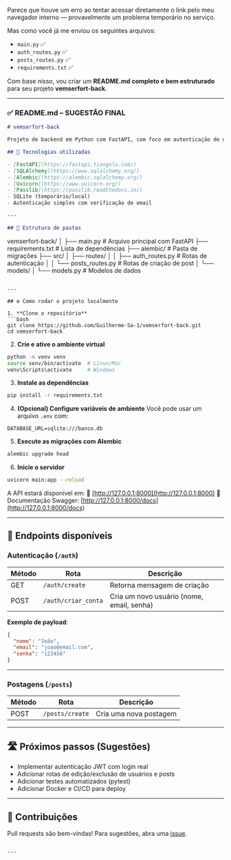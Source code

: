 Parece que houve um erro ao tentar acessar diretamente o link pelo meu navegador interno — provavelmente um problema temporário no serviço.

Mas como você já me enviou os seguintes arquivos:

* `main.py` ✅
* `auth_routes.py` ✅
* `posts_routes.py` ✅
* `requirements.txt` ✅

Com base nisso, vou criar um **README.md completo e bem estruturado** para seu projeto **vemserfort-back**.

---

### ✅ README.md – SUGESTÃO FINAL

```markdown
# vemserfort-back

Projeto de backend em Python com FastAPI, com foco em autenticação de usuários e criação de postagens.

## 🚀 Tecnologias utilizadas

- [FastAPI](https://fastapi.tiangolo.com/)
- [SQLAlchemy](https://www.sqlalchemy.org/)
- [Alembic](https://alembic.sqlalchemy.org/)
- [Uvicorn](https://www.uvicorn.org/)
- [Passlib](https://passlib.readthedocs.io/)
- SQLite (temporário/local)
- Autenticação simples com verificação de email

---

## 📁 Estrutura de pastas

```

vemserfort-back/
│
├── main.py                     # Arquivo principal com FastAPI
├── requirements.txt            # Lista de dependências
├── alembic/                    # Pasta de migrações
├── src/
│   ├── routes/
│   │   ├── auth\_routes.py      # Rotas de autenticação
│   │   └── posts\_routes.py     # Rotas de criação de post
│   └── models/
│       └── models.py           # Modelos de dados

````

---

## ⚙️ Como rodar o projeto localmente

1. **Clone o repositório**
```bash
git clone https://github.com/Guilherme-Sa-1/vemserfort-back.git
cd vemserfort-back
````

2. **Crie e ative o ambiente virtual**

```bash
python -m venv venv
source venv/bin/activate  # Linux/Mac
venv\Scripts\activate     # Windows
```

3. **Instale as dependências**

```bash
pip install -r requirements.txt
```

4. **(Opcional) Configure variáveis de ambiente**
   Você pode usar um arquivo `.env` com:

```env
DATABASE_URL=sqlite:///banco.db
```

5. **Execute as migrações com Alembic**

```bash
alembic upgrade head
```

6. **Inicie o servidor**

```bash
uvicorn main:app --reload
```

A API estará disponível em:
📍 [http://127.0.0.1:8000](http://127.0.0.1:8000)
📄 Documentação Swagger: [http://127.0.0.1:8000/docs](http://127.0.0.1:8000/docs)

---

## 🔐 Endpoints disponíveis

### Autenticação (`/auth`)

| Método | Rota                | Descrição                                 |
| ------ | ------------------- | ----------------------------------------- |
| GET    | `/auth/create`      | Retorna mensagem de criação               |
| POST   | `/auth/criar_conta` | Cria um novo usuário (nome, email, senha) |

**Exemplo de payload**:

```json
{
  "nome": "João",
  "email": "joao@email.com",
  "senha": "123456"
}
```

---

### Postagens (`/posts`)

| Método | Rota            | Descrição              |
| ------ | --------------- | ---------------------- |
| POST   | `/posts/create` | Cria uma nova postagem |

---

## 🛣️ Próximos passos (Sugestões)

* Implementar autenticação JWT com login real
* Adicionar rotas de edição/exclusão de usuários e posts
* Adicionar testes automatizados (pytest)
* Adicionar Docker e CI/CD para deploy

---

## 🤝 Contribuições

Pull requests são bem-vindas!
Para sugestões, abra uma [issue](https://github.com/Guilherme-Sa-1/vemserfort-back/issues).

```

---

